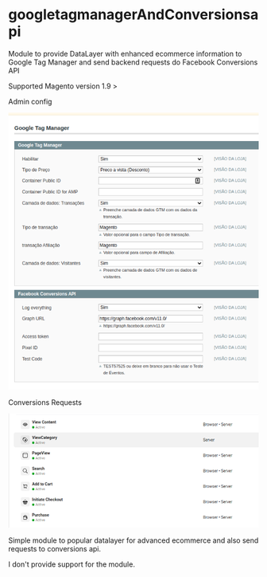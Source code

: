 # googletagmanagerAndConversionsapi
Module to provide DataLayer with enhanced ecommerce information to Google Tag Manager and send backend requests do Facebook Conversions API

Supported Magento version 1.9 >

Admin config

![Admin configuration](config.png)


Conversions Requests

![Conversions API Requests](conversionsapi.png)


Simple module to popular datalayer for advanced ecommerce and also send requests to conversions api.

I don't provide support for the module.
